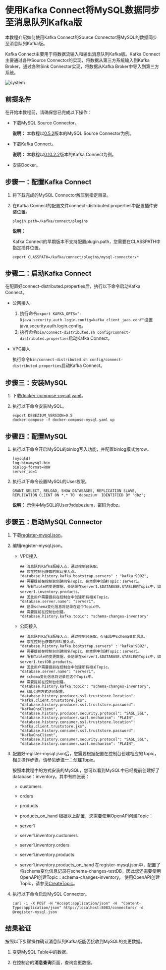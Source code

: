 # 使用Kafka Connect将MySQL数据同步至消息队列Kafka版

本教程介绍如何使用Kafka Connect的Source Connector将MySQL的数据同步至消息队列Kafka版。

Kafka Connect主要用于将数据流输入和输出消息队列Kafka版。Kafka Connect主要通过各种Source Connector的实现，将数据从第三方系统输入到Kafka Broker，通过各种Sink Connector实现，将数据从Kafka Broker中导入到第三方系统。

![system](https://static-aliyun-doc.oss-accelerate.aliyuncs.com/assets/img/zh-CN/7219853951/p68623.png)

## 前提条件

在开始本教程前，请确保您已完成以下操作：

-   下载MySQL Source Connector。

    **说明：** 本教程以[0.5.2](https://repo1.maven.org/maven2/io/debezium/debezium-connector-mysql/0.5.2/)版本的MySQL Source Connector为例。

-   下载Kafka Connect。

    **说明：** 本教程以[0.10.2.2](http://kafka.apache.org/downloads#0.10.2.2)版本的Kafka Connect为例。

-   安装Docker。

## 步骤一：配置Kafka Connect

1.  将下载完成的MySQL Connector解压到指定目录。

2.  在Kafka Connect的配置文件connect-distributed.properties中配置插件安装位置。

    ```
    plugin.path=/kafka/connect/plugins
    ```

    **说明：**

    Kafka Connect的早期版本不支持配置plugin.path，您需要在CLASSPATH中指定插件位置。

    ```
    export CLASSPATH=/kafka/connect/plugins/mysql-connector/*
    ```


## 步骤二：启动Kafka Connect

在配置好connect-distributed.properties后，执行以下命令启动Kafka Connect。

-   公网接入
    1.  执行命令`export KAFKA_OPTS="-Djava.security.auth.login.config=kafka_client_jaas.conf"`设置java.security.auth.login.config。
    2.  执行命令`bin/connect-distributed.sh config/connect-distributed.properties`启动Kafka Connect。
-   VPC接入

    执行命令`bin/connect-distributed.sh config/connect-distributed.properties`启动Kafka Connect。


## 步骤三：安装MySQL

1.  下载[docker-compose-mysql.yaml](https://github.com/AliwareMQ/aliware-kafka-demos/blob/master/kafka-connect-demo/MysqlSourceConnect/docker-compose-mysql.yaml)。

2.  执行以下命令安装MySQL。

    ```
    export DEBEZIUM_VERSION=0.5
    docker-compose -f docker-compose-mysql.yaml up
    ```


## 步骤四：配置MySQL

1.  执行以下命令开启MySQL的binlog写入功能，并配置binlog模式为row。

    ```
    [mysqld]
    log-bin=mysql-bin
    binlog-format=ROW
    server_id=1 
    ```

2.  执行以下命令设置MySQL的User权限。

    ```
    GRANT SELECT, RELOAD, SHOW DATABASES, REPLICATION SLAVE, REPLICATION CLIENT ON *.* TO 'debezium' IDENTIFIED BY 'dbz';
    ```

    **说明：** 示例中MySQL的User为debezium，密码为dbz。


## 步骤五：启动MySQL Connector

1.  下载[register-mysql.json](https://github.com/AliwareMQ/aliware-kafka-demos/blob/master/kafka-connect-demo/MysqlSourceConnect/register-mysql.json)。

2.  编辑register-mysql.json。

    -   VPC接入

        ```
        ## 消息队列Kafka版接入点，通过控制台获取。
        ## 您在控制台获取的默认接入点。
        "database.history.kafka.bootstrap.servers" : "kafka:9092",
        ## 需要提前在控制台创建同名Topic，在本例中创建Topic：server1。
        ## 所有Table的变更数据，会记录在server1.$DATABASE.$TABLE的Topic中，如 server1.inventory.products。
        ## 因此用户需要提前在控制台中创建所有相关Topic。
        "database.server.name": "server1",
        ## 记录schema变化信息将记录在这个Topic中。
        ## 需要提前在控制台创建。
        "database.history.kafka.topic": "schema-changes-inventory"
        ```

    -   公网接入

        ```
        ## 消息队列Kafka版接入点，通过控制台获取。存储db中schema变化信息。
        ## 您在控制台获取的SSL接入点。
        "database.history.kafka.bootstrap.servers" : "kafka:9092",
        ## 需要提前在控制台创建同名Topic，在本例中创建Topic：server1。
        ## 所有Table的变更数据，会记录在server1.$DATABASE.$TABLE的Topic中，如 server1.testDB.products。
        ## 因此用户需要提前在控制台中创建所有相关Topic。
        "database.server.name": "server1",
        ## schema变化信息将记录在这个Topic中。
        ## 需要提前在控制台创建。
        "database.history.kafka.topic": "schema-changes-inventory",
        ## SSL公网方式访问配置。
        "database.history.producer.ssl.truststore.location": "kafka.client.truststore.jks",
        "database.history.producer.ssl.truststore.password": "KafkaOnsClient",
        "database.history.producer.security.protocol": "SASL_SSL",
        "database.history.producer.sasl.mechanism": "PLAIN",
        "database.history.consumer.ssl.truststore.location": "kafka.client.truststore.jks",
        "database.history.consumer.ssl.truststore.password": "KafkaOnsClient",
        "database.history.consumer.security.protocol": "SASL_SSL",
        "database.history.consumer.sasl.mechanism": "PLAIN",
        ```

3.  配置好register-mysql.json后，您需要根据配置在控制台创建相应的Topic，相关操作步骤，请参见[步骤一：创建Topic](/intl.zh-CN/快速入门/步骤三：创建资源.md)。

    按照本教程中的方式安装的MySQL，您可以看到MySQL中已经提前创建好了database：inventory。其中有四张表：

    -   customers
    -   orders
    -   products
    -   products\_on\_hand
    根据以上配置，您需要使用OpenAPI创建Topic：

    -   server1
    -   server1.inventory.customers
    -   server1.inventory.orders
    -   server1.inventory.products
    -   server1.inventory.products\_on\_hand
    在register-mysql.json中，配置了将schema变化信息记录在schema-changes-testDB，因此您还需要使用OpenAPI创建Topic：schema-changes-inventory。 使用OpenAPI创建Topic，请参见[CreateTopic](/intl.zh-CN/API参考/Topic/CreateTopic.md)。

4.  执行以下命令启动MySQL Connector。

    ```
    curl -i -X POST -H "Accept:application/json" -H  "Content-Type:application/json" http://localhost:8083/connectors/ -d @register-mysql.json
    ```


## 结果验证

按照以下步骤操作确认消息队列Kafka版能否接收到MySQL的变更数据。

1.  变更MySQL Table中的数据。

2.  在控制台的**消息查询**页面，查询变更数据。


